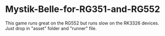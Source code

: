 # Mystik-Belle-for-RG351-and-RG552
This game runs great on the RG552 but runs slow on the RK3326 devices. Just drop in "asset" folder and "runner" file.
